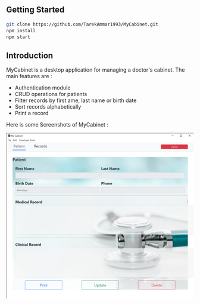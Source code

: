 

## Getting Started

```bash
git clone https://github.com/TarekAmmar1993/MyCabinet.git
npm install
npm start
```
## Introduction
MyCabinet is a desktop application for managing a doctor's cabinet. The main features are :

- Authentication module
- CRUD operations for patients
- Filter records by first ame, last name or birth date
- Sort records alphabetically 
- Print a record

Here is some Screenshots of MyCabinet :

![This is an image](src/images/Patient.png)
